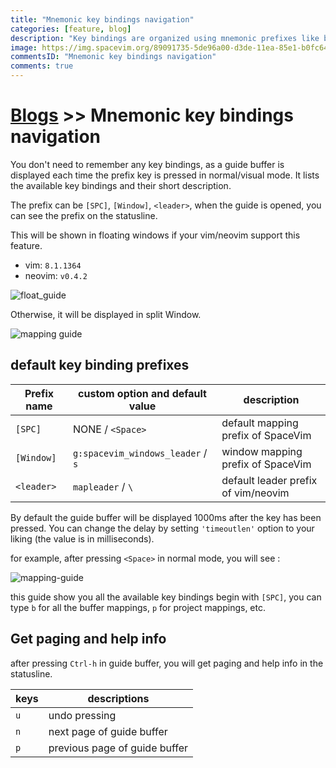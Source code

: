 ```yaml
---
title: "Mnemonic key bindings navigation"
categories: [feature, blog]
description: "Key bindings are organized using mnemonic prefixes like b for buffer, p for project, s for search, h for help, etc…"
image: https://img.spacevim.org/89091735-5de96a00-d3de-11ea-85e1-b0fc64537836.gif
commentsID: "Mnemonic key bindings navigation"
comments: true
---
```


# [Blogs](../blog/) >> Mnemonic key bindings navigation

You don't need to remember any key bindings, as a guide buffer is displayed each time the prefix key is pressed
in normal/visual mode. It lists the available key bindings and their short description.

The prefix can be `[SPC]`, `[Window]`, `<leader>`, when the guide is opened, you can
see the prefix on the statusline.

This will be shown in floating windows if your vim/neovim support this feature.

- vim: `8.1.1364`
- neovim: `v0.4.2`

![float_guide](https://img.spacevim.org/89091735-5de96a00-d3de-11ea-85e1-b0fc64537836.gif)

Otherwise, it will be displayed in split Window.

![mapping guide](https://img.spacevim.org/35568184-9a318082-058d-11e8-9d88-e0eafd1d498d.gif)

## default key binding prefixes

| Prefix name | custom option and default value                         | description                        |
| ----------- | ------------------------------------------------------- | ---------------------------------- |
| `[SPC]`     | NONE / `<Space>`                                        | default mapping prefix of SpaceVim |
| `[Window]`  | `g:spacevim_windows_leader` / `s`                       | window mapping prefix of SpaceVim  |
| `<leader>`  | `mapleader` / `\` | default leader prefix of vim/neovim |

By default the guide buffer will be displayed 1000ms after the key has been pressed. You can change the delay by setting `'timeoutlen'` option to your liking (the value is in milliseconds).

for example, after pressing `<Space>` in normal mode, you will see :

![mapping-guide](https://cloud.githubusercontent.com/assets/13142418/25778673/ae8c3168-3337-11e7-8536-ee78d59e5a9c.png)

this guide show you all the available key bindings begin with `[SPC]`, you can type `b` for all the buffer mappings, `p` for project mappings, etc.

## Get paging and help info

after pressing `Ctrl-h` in guide buffer, you will get paging and help info in the statusline.

| keys | descriptions                  |
| ---- | ----------------------------- |
| `u`  | undo pressing                 |
| `n`  | next page of guide buffer     |
| `p`  | previous page of guide buffer |
